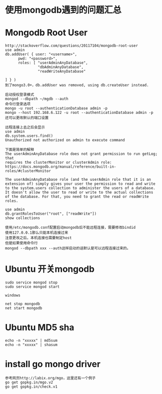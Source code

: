 使用mongodb遇到的问题汇总
===================

# Mongodb Root User
	http://stackoverflow.com/questions/20117104/mongodb-root-user
	use admin
	db.addUser( { user: "<username>",
          pwd: "<password>",
          roles: [ "userAdminAnyDatabase",
                   "dbAdminAnyDatabase",
                   "readWriteAnyDatabase"

	] } )
	到了mongo3.0+，db.addUser was removed, using db.createUser instead.

	启动授权登录模式
	mongod --dbpath ~/mgdb --auth
	命令行登录选项
	mongo -u root --authenticationDatabase admin -p
	mongo --host 192.168.6.122 -u root --authenticationDatabase admin -p
	还可以更改默认的端口设置

	远程连接上去之后会显示
	use admin
	db.system.users.find()
	Unauthorized not authorized on admin to execute command

	下面是简单的解释
	The userAdminAnyDatabase role does not grant permission to run getLog; that 
	requires the clusterMonitor or clusterAdmin role:
 	https://docs.mongodb.org/manual/reference/built-in-roles/#clusterMonitor

 	The userAdminAnyDatabase role (and the userAdmin role that it is an extension of) simply gives your user the permission to read and write to the system.users collection to administer the users of a database. It doesn't allow the user to read or write to the actual collections of the database. For that, you need to grant the read or readWrite roles.

 	use admin
 	db.grantRolesToUser("root", ["readWrite"])
 	show collections

 	使用/etc/mongodb.conf配置启动mongodb后不能远程连接，需要修改bindid
 	使用127.0.0.1那么只能本机连接过来
 	注意更改之后，本机连接也需要制定host
 	但是如果使用命令行
 	mongod --dbpath xxx --auth这样启动的话默认是可以远程连接过来的。


# Ubuntu 开关mongodb
	
	sudo service mongod stop
	sudo service mongod start

	windows 

	net stop mongodb
	net start mongodb

# Ubuntu MD5 sha
	echo -n "xxxxx" | md5sum
	echo -n "xxxxx" | shasum


# install go mongo driver
	参考网页http://labix.org/mgo，这里还有一个例子
	go get gopkg.in/mgo.v2
	go get gopkg.in/check.v1